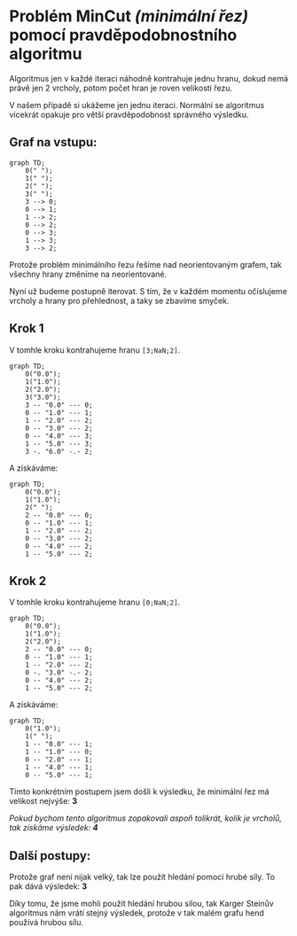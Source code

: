 # Problém **MinCut** *(minimální řez)* pomocí pravděpodobnostního algoritmu

Algoritmus jen v každé iteraci náhodně kontrahuje jednu hranu, dokud nemá právě jen 2 vrcholy, potom počet hran je roven velikosti řezu.

V našem případě si ukážeme jen jednu iteraci. Normální se algoritmus vícekrát opakuje pro větší pravděpodobnost správného výsledku.

## Graf na vstupu:

```mermaid
graph TD;
	0(" ");
	1(" ");
	2(" ");
	3(" ");
	3 --> 0;
	0 --> 1;
	1 --> 2;
	0 --> 2;
	0 --> 3;
	1 --> 3;
	3 --> 2;
```

Protože problém minimálního řezu řešíme nad neorientovaným grafem, tak všechny hrany změníme na neorientované.

Nyní už budeme postupně iterovat. S tím, že v každém momentu očíslujeme vrcholy a hrany pro přehlednost, a taky se zbavíme smyček.

## Krok 1

V tomhle kroku kontrahujeme hranu `[3;NaN;2]`.

```mermaid
graph TD;
	0("0.0");
	1("1.0");
	2("2.0");
	3("3.0");
	3 -- "0.0" --- 0;
	0 -- "1.0" --- 1;
	1 -- "2.0" --- 2;
	0 -- "3.0" --- 2;
	0 -- "4.0" --- 3;
	1 -- "5.0" --- 3;
	3 -. "6.0" -.- 2;
```

A získáváme:

```mermaid
graph TD;
	0("0.0");
	1("1.0");
	2(" ");
	2 -- "0.0" --- 0;
	0 -- "1.0" --- 1;
	1 -- "2.0" --- 2;
	0 -- "3.0" --- 2;
	0 -- "4.0" --- 2;
	1 -- "5.0" --- 2;
```

## Krok 2

V tomhle kroku kontrahujeme hranu `[0;NaN;2]`.

```mermaid
graph TD;
	0("0.0");
	1("1.0");
	2("2.0");
	2 -- "0.0" --- 0;
	0 -- "1.0" --- 1;
	1 -- "2.0" --- 2;
	0 -. "3.0" -.- 2;
	0 -- "4.0" --- 2;
	1 -- "5.0" --- 2;
```

A získáváme:

```mermaid
graph TD;
	0("1.0");
	1(" ");
	1 -- "0.0" --- 1;
	1 -- "1.0" --- 0;
	0 -- "2.0" --- 1;
	1 -- "4.0" --- 1;
	0 -- "5.0" --- 1;
```

Tímto konkrétním postupem jsem došli k výsledku, že minimální řez má velikost nejvýše: **3**

*Pokud bychom tento algoritmus zopakovali aspoň tolikrát, kolik je vrcholů, tak získáme výsledek: **4***

## Další postupy:

Protože graf není nijak velký, tak lze použít hledání pomocí hrubé síly. To pak dává výsledek: **3**

Díky tomu, že jsme mohli použít hledání hrubou silou, tak Karger Steinův algoritmus nám vrátí stejný výsledek, protože v tak malém grafu hend používá hrubou sílu.
